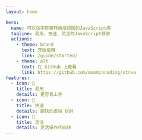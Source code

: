 ```yaml
---
layout: home

hero:
  name: 可以将字符串转换成视图的JavaScript库
  tagline: 易用、快速、灵活的JavaScript框架
  actions:
    - theme: brand
      text: 开始使用
      link: /guide/started/
    - theme: alt
      text: 在 GitHub 上查看
      link: https://github.com/maomincoding/strve
features:
  - icon: 🔌
    title: 易用
    details: 更容易上手
  - icon: 🚀
    title: 快速
    details: 超快的虚拟 DOM
  - icon: 🔩
    title: 灵活
    details: 灵活操作代码块
---
```

